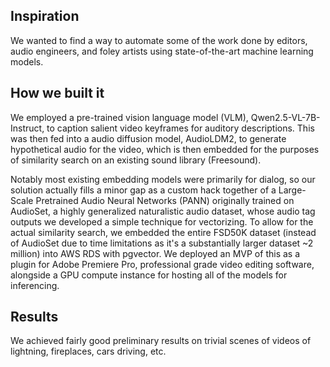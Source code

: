 ## Inspiration
We wanted to find a way to automate some of the work done by editors, audio engineers, and foley artists using state-of-the-art machine learning models.

## How we built it
We employed a pre-trained vision language model (VLM), Qwen2.5-VL-7B-Instruct, to caption salient video keyframes for auditory descriptions. This was then fed into a audio diffusion model, AudioLDM2, to generate hypothetical audio for the video, which is then embedded for the purposes of similarity search on an existing sound library (Freesound).

Notably most existing embedding models were primarily for dialog, so our solution actually fills a minor gap as a custom hack together of a Large-Scale Pretrained Audio Neural Networks (PANN) originally trained on AudioSet, a highly generalized naturalistic audio dataset, whose audio tag outputs we developed a simple technique for vectorizing. To allow for the actual similarity search, we embedded the entire FSD50K dataset (instead of AudioSet due to time limitations as it's a substantially larger dataset ~2 million) into AWS RDS with pgvector. We deployed an MVP of this as a plugin for Adobe Premiere Pro, professional grade video editing software, alongside a GPU compute instance for hosting all of the models for inferencing.

## Results
We achieved fairly good preliminary results on trivial scenes of videos of lightning, fireplaces, cars driving, etc.
